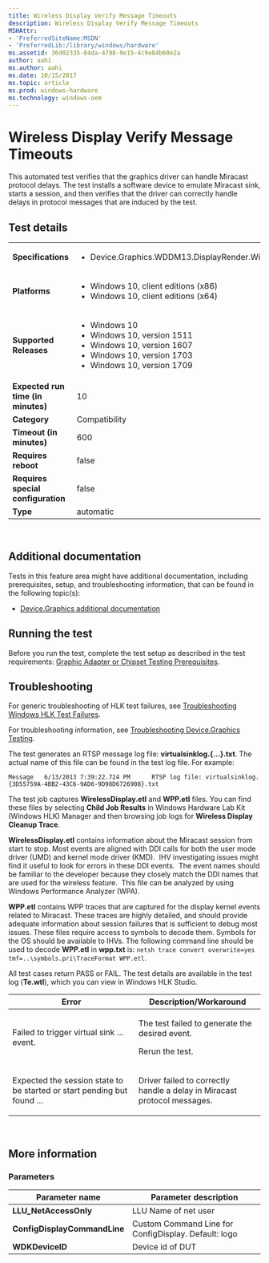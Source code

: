 ```yaml
---
title: Wireless Display Verify Message Timeouts
description: Wireless Display Verify Message Timeouts
MSHAttr:
- 'PreferredSiteName:MSDN'
- 'PreferredLib:/library/windows/hardware'
ms.assetid: 36d02335-84da-4798-9e15-4c9e84b60e2a
author: aahi
ms.author: aahi
ms.date: 10/15/2017
ms.topic: article
ms.prod: windows-hardware
ms.technology: windows-oem
---
```


# <span id="p_hlk_test.4c815f97-c642-4bd7-80d4-e27e76068002"></span>Wireless Display Verify Message Timeouts


This automated test verifies that the graphics driver can handle Miracast protocol delays. The test installs a software device to emulate Miracast sink, starts a session, and then verifies that the driver can correctly handle delays in protocol messages that are induced by the test.

## Test details
|||
|---|---|
| **Specifications**  | <ul><li>Device.Graphics.WDDM13.DisplayRender.WirelessDisplay.BasicWirelessDisplay</li></ul> |  
| **Platforms**   | <ul><li>Windows 10, client editions (x86)</li><li>Windows 10, client editions (x64)</li></ul> |
| **Supported Releases** | <ul><li>Windows 10</li><li>Windows 10, version 1511</li><li>Windows 10, version 1607</li><li>Windows 10, version 1703</li><li>Windows 10, version 1709</li></ul> |
|**Expected run time (in minutes)**| 10 |
|**Category**| Compatibility |
|**Timeout (in minutes)**| 600 |
|**Requires reboot**| false |
|**Requires special configuration**| false |
|**Type**| automatic |

 

## <span id="Additional_documentation"></span><span id="additional_documentation"></span><span id="ADDITIONAL_DOCUMENTATION"></span>Additional documentation


Tests in this feature area might have additional documentation, including prerequisites, setup, and troubleshooting information, that can be found in the following topic(s):

-   [Device.Graphics additional documentation](device-graphics-additional-documentation.md)

## <span id="Running_the_test"></span><span id="running_the_test"></span><span id="RUNNING_THE_TEST"></span>Running the test


Before you run the test, complete the test setup as described in the test requirements: [Graphic Adapter or Chipset Testing Prerequisites](graphic-adapter-or-chipset-testing-prerequisites.md).

## <span id="Troubleshooting"></span><span id="troubleshooting"></span><span id="TROUBLESHOOTING"></span>Troubleshooting


For generic troubleshooting of HLK test failures, see [Troubleshooting Windows HLK Test Failures](..\user\troubleshooting-windows-hlk-test-failures.md).

For troubleshooting information, see [Troubleshooting Device.Graphics Testing](troubleshooting-devicegraphics-testing.md).

The test generates an RTSP message log file: **virtualsinklog.{…}.txt**. The actual name of this file can be found in the test log file. For example:

`Message   6/13/2013 7:39:22.724 PM      RTSP log file: virtualsinklog.{3D55759A-4BB2-43C6-9AD6-9D98D6726908}.txt`

The test job captures **WirelessDisplay.etl** and **WPP.etl** files. You can find these files by selecting **Child Job Results** in Windows Hardware Lab Kit (Windows HLK) Manager and then browsing job logs for **Wireless Display Cleanup Trace**.

**WirelessDisplay.etl** contains information about the Miracast session from start to stop. Most events are aligned with DDI calls for both the user mode driver (UMD) and kernel mode driver (KMD).  IHV investigating issues might find it useful to look for errors in these DDI events.  The event names should be familiar to the developer because they closely match the DDI names that are used for the wireless feature.  This file can be analyzed by using Windows Performance Analyzer (WPA).

**WPP.etl** contains WPP traces that are captured for the display kernel events related to Miracast. These traces are highly detailed, and should provide adequate information about session failures that is sufficient to debug most issues. These files require access to symbols to decode them. Symbols for the OS should be available to IHVs. The following command line should be used to decode **WPP.etl** in **wpp.txt** is: `netsh trace convert overwrite=yes tmf=..\symbols.pri\TraceFormat WPP.etl`.

All test cases return PASS or FAIL. The test details are available in the test log (**Te.wtl**), which you can view in Windows HLK Studio.

<table>
<colgroup>
<col width="50%" />
<col width="50%" />
</colgroup>
<thead>
<tr class="header">
<th>Error</th>
<th>Description/Workaround</th>
</tr>
</thead>
<tbody>
<tr class="odd">
<td><p>Failed to trigger virtual sink … event.</p></td>
<td><p>The test failed to generate the desired event.</p>
<p>Rerun the test.</p></td>
</tr>
<tr class="even">
<td><p>Expected the session state to be started or start pending but found …</p></td>
<td><p>Driver failed to correctly handle a delay in Miracast protocol messages.</p></td>
</tr>
</tbody>
</table>

 

## <span id="More_information"></span><span id="more_information"></span><span id="MORE_INFORMATION"></span>More information


### <span id="Parameters"></span><span id="parameters"></span><span id="PARAMETERS"></span>Parameters

| Parameter name               | Parameter description                                |
|------------------------------|------------------------------------------------------|
| **LLU\_NetAccessOnly**       | LLU Name of net user                                 |
| **ConfigDisplayCommandLine** | Custom Command Line for ConfigDisplay. Default: logo |
| **WDKDeviceID**              | Device id of DUT                                     |

 

 

 






